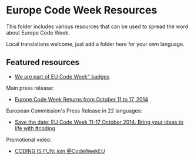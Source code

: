 # Europe Code Week Resources

This folder includes various resources that can be used to spread the word about Europe Code Week.

Local translations welcome, just add a folder here for your own language.

## Featured resources

- [We are part of EU Code Week" badges](https://github.com/codeeu/codeeu-resources/tree/master/_badges)

Main press release:

- [Europe Code Week Returns from October 11 to 17, 2014](https://github.com/codeeu/codeeu-resources/blob/master/Europe_Code_Week_2014-press_release_ENG.md)

European Commission's Press Release in 22 languages:

- [Save the date: EU Code Week 11-17 October 2014. Bring your ideas to life with #coding](http://europa.eu/rapid/press-release_IP-14-652_en.htm)

Promotional video:

- [CODING IS FUN: join @CodeWeekEU](https://www.youtube.com/watch?v=TNwE3FA4pdI)





